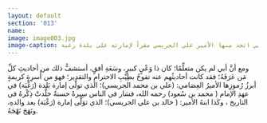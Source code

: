 ```yaml
---
layout: default
section: '013'
name:
image: image003.jpg
image-caption: منظر جوي لعقدة الجريسي التي اتخذ منها الأمير علي الجريسي مقراً لإمارته على بلدة رغبة
---
```



ومع أنَّ أبي لم يكن متعلِّمًا؛ كان ذا وَعْيٍ كبيرٍ، وسَعَةِ أفقٍ، أستشفُّ ذلك من أحاديثِ كلِّ مَن عَرَفَهُ؛ فقد كانت أحاديثُهم عنه تفوحُ بطِيْبِ الاحترامِ والتقدير؛ فهوَ من أُسرِةٍ كريمةٍ أبرزُ رُموزِها الأميرُ العِصَامي: (علي بن محمد الجريسي)؛ الذي تولَّى إمارة بَلدة (رَغْبَة) في عهدِ الإمام ( محمد بن سُعود) رحمه الله، فسَار في الناس سِيرةً حسنةً خلَّدتْ ذِكْرهُ في التاريخ ، وكَذا ابنهُ الأمير: ( خالد بن علي الجريسي)؛ الذي توَلَّى إمارة (رَغْبَة) بعد والدهِ، ونَهَجَ نَهْجَهُ.

